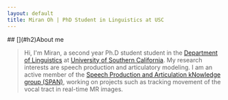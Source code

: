 ```yaml
---
layout: default
title: Miran Oh | PhD Student in Linguistics at USC
---
```

<body class="home"></body>
## [](#h2)About me

>
> Hi, I'm Miran, a second year Ph.D student student in the [Department of Linguistics](https://dornsife.usc.edu/ling) at [University of Southern California](https://www.usc.edu).
> My research interests are speech production and articulatory modeling. I am an active member of the [Speech Production and Articulation kNowledge group (SPAN)](http://sail.usc.edu/span), working on projects such as tracking movement of the vocal tract in real-time MR images.
>
